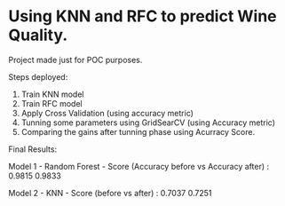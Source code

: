 # Using KNN and RFC to predict Wine Quality.

Project made just for POC purposes.

Steps deployed:
1.   Train KNN model
2.   Train RFC model
3.   Apply Cross Validation (using accuracy metric)
4.   Tunning some parameters using GridSearCV (using Accuracy metric)
5.   Comparing the gains after tunning phase using Acurracy Score.

Final Results:

Model 1 - Random Forest - Score (Accuracy before vs Accuracy after) : 0.9815 0.9833

Model 2 - KNN - Score (before vs after) : 0.7037 0.7251
